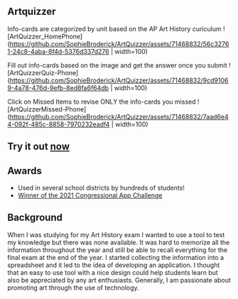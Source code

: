 ## Artquizzer
Info-cards are categorized by unit based on the AP Art History curiculum
![ArtQuizzer_HomePhone](https://github.com/SophieBroderick/ArtQuizzer/assets/71468832/56c32761-24c8-4aba-8f4d-5376d337d276 | width=100)

Fill out info-cards based on the image and get the answer once you submit
![ArtQuizzerQuiz-Phone](https://github.com/SophieBroderick/ArtQuizzer/assets/71468832/9cd91069-4a78-476d-9efb-8ed8fa6f64db | width=100)

Click on Missed Items to revise ONLY the info-cards you missed
![ArtQuizzerMissed-Phone](https://github.com/SophieBroderick/ArtQuizzer/assets/71468832/7aad6e44-092f-485c-8858-7970232eadf4 | width=100)

## Try it out [now](https://artquizzer.com)

## Awards
- Used in several school districts by hundreds of students!
- [Winner of the 2021 Congressional App Challenge](https://simpson.house.gov/kids/congressional-app-challenge.htm)

## Background
When I was studying for my Art History exam I wanted to use a tool to test my knowledge but there was none available. It was hard to memorize all the information throughout the year and still be able to recall everything for the final exam at the end of the year. I started collecting the information into a spreadsheet and it led to the idea of developing an application. I thought that an easy to use tool with a nice design could help students learn but also be appreciated by any art enthusiasts. Generally, I am passionate about promoting art through the use of technology.
